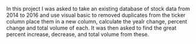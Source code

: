 In this project I was asked to take an existing database of stock data from 2014 to 2016 and use visual basic to removed duplicates from the ticker column place them in a new
column, calculate the yealr change, percent change and total volume of each. It was then asked to find the great percent increase, decrease, and total volume from these.
